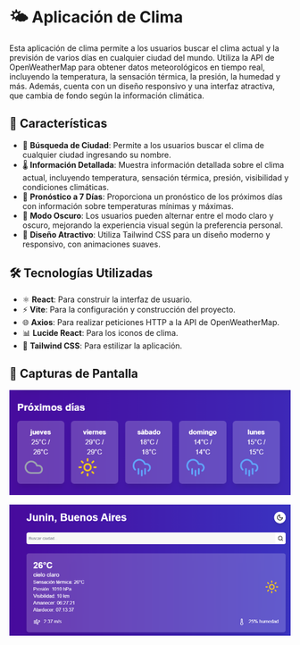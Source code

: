 # 🌤️ Aplicación de Clima

Esta aplicación de clima permite a los usuarios buscar el clima actual y la previsión de varios días en cualquier ciudad del mundo. Utiliza la API de OpenWeatherMap para obtener datos meteorológicos en tiempo real, incluyendo la temperatura, la sensación térmica, la presión, la humedad y más. Además, cuenta con un diseño responsivo y una interfaz atractiva, que cambia de fondo según la información climática.

## 🌟 Características

- 🌆 **Búsqueda de Ciudad**: Permite a los usuarios buscar el clima de cualquier ciudad ingresando su nombre.
- 🌡️ **Información Detallada**: Muestra información detallada sobre el clima actual, incluyendo temperatura, sensación térmica, presión, visibilidad y condiciones climáticas.
- 📅 **Pronóstico a 7 Días**: Proporciona un pronóstico de los próximos días con información sobre temperaturas mínimas y máximas.
- 🌙 **Modo Oscuro**: Los usuarios pueden alternar entre el modo claro y oscuro, mejorando la experiencia visual según la preferencia personal.
- 🎨 **Diseño Atractivo**: Utiliza Tailwind CSS para un diseño moderno y responsivo, con animaciones suaves.

## 🛠️ Tecnologías Utilizadas

- ⚛️ **React**: Para construir la interfaz de usuario.
- ⚡ **Vite**: Para la configuración y construcción del proyecto.
- 🌐 **Axios**: Para realizar peticiones HTTP a la API de OpenWeatherMap.
- 📊 **Lucide React**: Para los iconos de clima.
- 🎨 **Tailwind CSS**: Para estilizar la aplicación.

## 📸 Capturas de Pantalla

![P1](public/Clima-Junin-1.png)


![P2](public/Clima-Junin-2.png)

